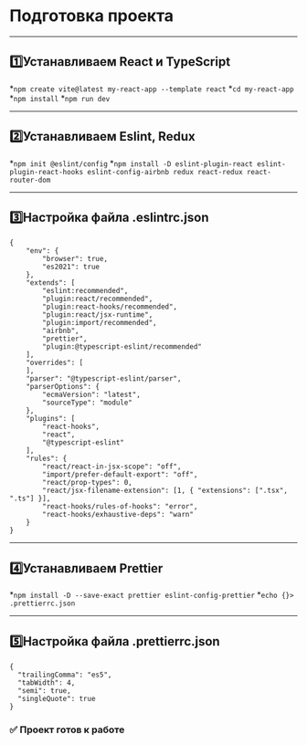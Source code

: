 # Подготовка проекта
___
## :one:Устанавливаем React и TypeScript

*`npm create vite@latest my-react-app --template react`
*`cd my-react-app`
*`npm install`
*`npm run dev`
___
## :two:Устанавливаем Eslint, Redux
*`npm init @eslint/config`
*`npm install -D eslint-plugin-react eslint-plugin-react-hooks eslint-config-airbnb redux react-redux react-router-dom`
___
## :three:Настройка файла .eslintrc.json
```
{
    "env": {
        "browser": true,
        "es2021": true
    },
    "extends": [
        "eslint:recommended",
        "plugin:react/recommended",
        "plugin:react-hooks/recommended",
        "plugin:react/jsx-runtime",
        "plugin:import/recommended",
        "airbnb",
        "prettier",
        "plugin:@typescript-eslint/recommended"
    ],
    "overrides": [
    ],
    "parser": "@typescript-eslint/parser",
    "parserOptions": {
        "ecmaVersion": "latest",
        "sourceType": "module"
    },
    "plugins": [
        "react-hooks",
        "react",
        "@typescript-eslint"
    ],
    "rules": {
        "react/react-in-jsx-scope": "off",
        "import/prefer-default-export": "off",
        "react/prop-types": 0,
        "react/jsx-filename-extension": [1, { "extensions": [".tsx", ".ts"] }],
        "react-hooks/rules-of-hooks": "error",
        "react-hooks/exhaustive-deps": "warn" 
    }
}
```
___
## :four:Устанавливаем Prettier
*`npm install -D --save-exact prettier eslint-config-prettier`
*`echo {}> .prettierrc.json`
___
## :five:Настройка файла .prettierrc.json
```
{
  "trailingComma": "es5",
  "tabWidth": 4,
  "semi": true,
  "singleQuote": true
}
```
### :white_check_mark: Проект готов к работе